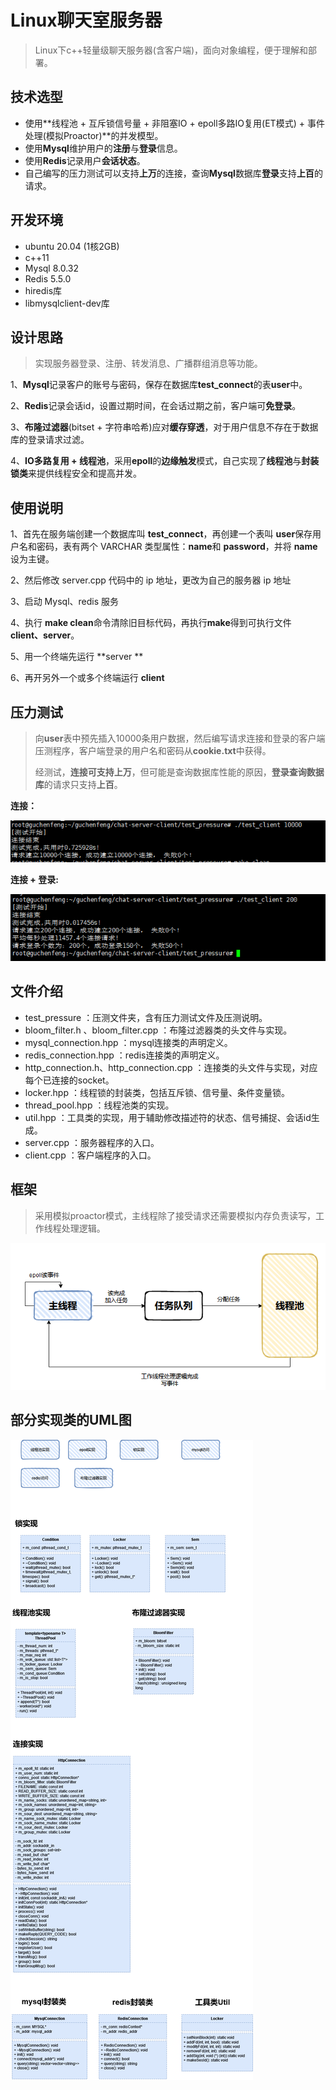 # Linux聊天室服务器

> Linux下c++轻量级聊天服务器(含客户端)，面向对象编程，便于理解和部署。

## 技术选型

- 使用**线程池 + 互斥锁信号量 + 非阻塞IO + epoll多路IO复用(ET模式) + 事件处理(模拟Proactor)**的并发模型。
- 使用**Mysql**维护用户的**注册**与**登录**信息。
- 使用**Redis**记录用户**会话状态**。
- 自己编写的压力测试可以支持**上万**的连接，查询**Mysql**数据库**登录**支持**上百**的请求。

## 开发环境

- ubuntu 20.04 (1核2GB)
- c++11
- Mysql 8.0.32
- Redis 5.5.0
- hiredis库
- libmysqlclient-dev库

## 设计思路

> 实现服务器登录、注册、转发消息、广播群组消息等功能。

1、**Mysql**记录客户的账号与密码，保存在数据库**test_connect**的表**user**中。

2、**Redis**记录会话id，设置过期时间，在会话过期之前，客户端可**免登录**。

3、**布隆过滤器**(bitset + 字符串哈希)应对**缓存穿透**，对于用户信息不存在于数据库的登录请求过滤。

4、**IO多路复用 + 线程池**，采用**epoll**的**边缘触发**模式，自己实现了**线程池**与**封装锁类**来提供线程安全和提高并发。



## 使用说明

1、首先在服务端创建一个数据库叫 **test_connect**，再创建一个表叫 **user**保存用户名和密码，表有两个 VARCHAR 类型属性：**name**和 **password**，并将 **name**设为主键。

2、然后修改 server.cpp 代码中的 ip 地址，更改为自己的服务器 ip 地址

3、启动 Mysql、redis 服务

4、执行 **make clean**命令清除旧目标代码，再执行**make**得到可执行文件 **client、server**。

5、用一个终端先运行 **server **

6、再开另外一个或多个终端运行 **client**

## 压力测试

> 向**user**表中预先插入10000条用户数据，然后编写请求连接和登录的客户端压测程序，客户端登录的用户名和密码从**cookie.txt**中获得。
>
> 经测试，**连接可支持上万**，但可能是查询数据库性能的原因，**登录查询数据库**的请求只支持**上百**。

**连接：**

![连接-10000](imgs/连接-10000.png)

**连接 + 登录:**

![连接登录-200](imgs/连接登录-200.png)



## 文件介绍

- test_pressure ：压测文件夹，含有压力测试文件及压测说明。
- bloom_filter.h 、bloom_filter.cpp ：布隆过滤器类的头文件与实现。
- mysql_connection.hpp ：mysql连接类的声明定义。
- redis_connection.hpp ：redis连接类的声明定义。
- http_connection.h、http_connection.cpp ：连接类的头文件与实现，对应每个已连接的socket。
- locker.hpp ：线程锁的封装类，包括互斥锁、信号量、条件变量锁。
- thread_pool.hpp ：线程池类的实现。
- util.hpp ：工具类的实现，用于辅助修改描述符的状态、信号捕捉、会话id生成。
- server.cpp ：服务器程序的入口。
- client.cpp ：客户端程序的入口。



## 框架

> 采用模拟proactor模式，主线程除了接受请求还需要模拟内存负责读写，工作线程处理逻辑。

![框架图](imgs/框架图.png)



## 部分实现类的UML图

![聊天室](imgs/聊天室.png)

